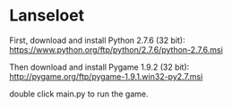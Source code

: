Lanseloet
=========

First, download and install Python 2.7.6 (32 bit): https://www.python.org/ftp/python/2.7.6/python-2.7.6.msi

Then download and install Pygame 1.9.2 (32 bit): http://pygame.org/ftp/pygame-1.9.1.win32-py2.7.msi

double click main.py to run the game.
